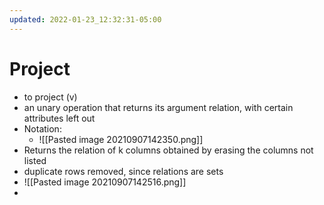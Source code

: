 ```yaml
---
updated: 2022-01-23_12:32:31-05:00
---
```

# Project
* to project (v)
* an unary operation that returns its argument relation, with certain attributes left out
* Notation:
	* ![[Pasted image 20210907142350.png]]
* Returns the relation of k columns obtained by erasing the columns not listed
* duplicate rows removed, since relations are sets
* ![[Pasted image 20210907142516.png]]
* 

